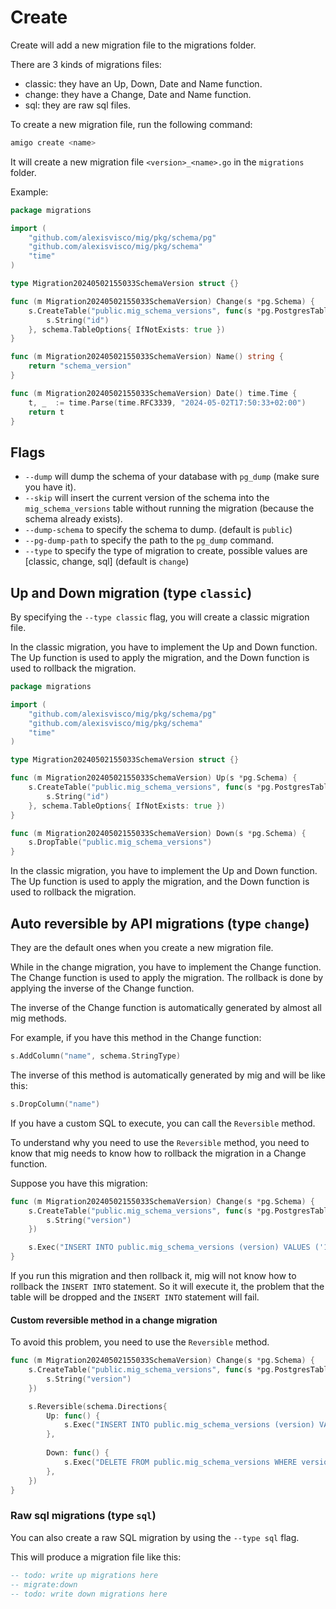 # Create

Create will add a new migration file to the migrations folder.

There are 3 kinds of migrations files: 

- classic: they have an Up, Down, Date and Name function.
- change: they have a Change, Date and Name function.
- sql: they are raw sql files.

To create a new migration file, run the following command:

```sh
amigo create <name>
```

It will create a new migration file `<version>_<name>.go` in the `migrations` folder.

Example: 

```go
package migrations

import (
    "github.com/alexisvisco/mig/pkg/schema/pg"
    "github.com/alexisvisco/mig/pkg/schema"
    "time"
)

type Migration20240502155033SchemaVersion struct {}

func (m Migration20240502155033SchemaVersion) Change(s *pg.Schema) {
    s.CreateTable("public.mig_schema_versions", func(s *pg.PostgresTableDef) {
        s.String("id")
    }, schema.TableOptions{ IfNotExists: true })
}

func (m Migration20240502155033SchemaVersion) Name() string {
    return "schema_version"
}

func (m Migration20240502155033SchemaVersion) Date() time.Time {
    t, _  := time.Parse(time.RFC3339, "2024-05-02T17:50:33+02:00")
    return t
}
```

## Flags

- `--dump` will dump the schema of your database with `pg_dump` (make sure you have it).
- `--skip` will insert the current version of the schema into the `mig_schema_versions` table without running the migration (because the schema already exists).
- `--dump-schema` to specify the schema to dump. (default is `public`)
- `--pg-dump-path` to specify the path to the `pg_dump` command.
- `--type` to specify the type of migration to create, possible values are [classic, change, sql] (default is `change`)

## Up and Down migration (type `classic`)

By specifying the `--type classic` flag, you will create a classic migration file.

In the classic migration, you have to implement the Up and Down function. The Up function is used to apply the migration, and the Down function is used to rollback the migration.

```go
package migrations

import (
    "github.com/alexisvisco/mig/pkg/schema/pg"
    "github.com/alexisvisco/mig/pkg/schema"
    "time"
)

type Migration20240502155033SchemaVersion struct {}

func (m Migration20240502155033SchemaVersion) Up(s *pg.Schema) {
    s.CreateTable("public.mig_schema_versions", func(s *pg.PostgresTableDef) {
        s.String("id")
    }, schema.TableOptions{ IfNotExists: true })
}

func (m Migration20240502155033SchemaVersion) Down(s *pg.Schema) {
    s.DropTable("public.mig_schema_versions")
}
```

In the classic migration, you have to implement the Up and Down function. The Up function is used to apply the migration, and the Down function is used to rollback the migration.

## Auto reversible by API migrations (type `change`)

They are the default ones when you create a new migration file.

While in the change migration, you have to implement the Change function. The Change function is used to apply the migration. 
The rollback is done by applying the inverse of the Change function. 

The inverse of the Change function is automatically generated by almost all mig methods. 

For example, if you have this method in the Change function: 
```go
s.AddColumn("name", schema.StringType)
```

The inverse of this method is automatically generated by mig and will be like this: 
```go
s.DropColumn("name")
```

If you have a custom SQL to execute, you can call the `Reversible` method. 

To understand why you need to use the `Reversible` method, you need to know that mig needs to know how to rollback the migration in a Change function.

Suppose you have this migration:

```go
func (m Migration20240502155033SchemaVersion) Change(s *pg.Schema) {
    s.CreateTable("public.mig_schema_versions", func(s *pg.PostgresTableDef) {
        s.String("version")
    })

    s.Exec("INSERT INTO public.mig_schema_versions (version) VALUES ('1')")
}
```

If you run this migration and then rollback it, mig will not know how to rollback the `INSERT INTO` statement.
So it will execute it, the problem that the table will be dropped and the `INSERT INTO` statement will fail.


#### Custom reversible method in a change migration

To avoid this problem, you need to use the `Reversible` method.


```go
func (m Migration20240502155033SchemaVersion) Change(s *pg.Schema) {
    s.CreateTable("public.mig_schema_versions", func(s *pg.PostgresTableDef) {
        s.String("version")
    })

    s.Reversible(schema.Directions{
        Up: func() {
            s.Exec("INSERT INTO public.mig_schema_versions (version) VALUES ('1')")
        },
    
        Down: func() {
            s.Exec("DELETE FROM public.mig_schema_versions WHERE version = '1'")
        },
    })
}
```

### Raw sql migrations (type `sql`)

You can also create a raw SQL migration by using the `--type sql` flag.

This will produce a migration file like this:

```sql
-- todo: write up migrations here
-- migrate:down
-- todo: write down migrations here

```



